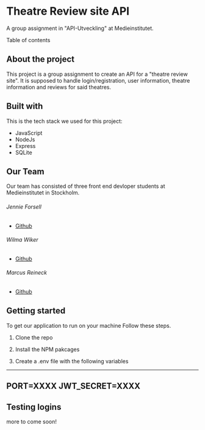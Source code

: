 # Theatre Review site API
A group assignment in "API-Utveckling" at Medieinstitutet.

Table of contents



## About the project
This project is a group assignment to create an API for a "theatre review site". It is supposed to handle login/registration, user information, theatre information and reviews for said theatres.

## Built with
This is the tech stack we used for this project:
- JavaScript
- NodeJs
- Express
- SQLite

## Our Team
Our team has consisted of three front end devloper students at Medieinstitutet in Stockholm.

###### Jennie Forsell
- [Github](https://github.com/jennieforsell1992)

###### Wilma Wiker
- [Github](https://github.com/wilmawiker)

###### Marcus Reineck
- [Github](https://github.com/MarcusRei)

## Getting started
To get our application to run on your machine Follow these steps.

1. Clone the repo

2. Install the NPM pakcages

3. Create a .env file with the following variables
---
PORT=XXXX
JWT_SECRET=XXXX
---

## Testing logins
more to come soon!
